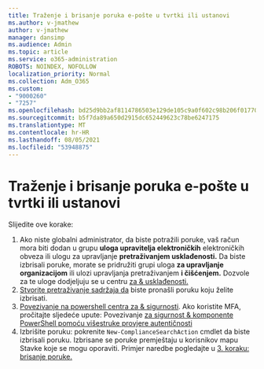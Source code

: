 ```yaml
---
title: Traženje i brisanje poruka e-pošte u tvrtki ili ustanovi
ms.author: v-jmathew
author: v-jmathew
manager: dansimp
ms.audience: Admin
ms.topic: article
ms.service: o365-administration
ROBOTS: NOINDEX, NOFOLLOW
localization_priority: Normal
ms.collection: Adm_O365
ms.custom:
- "9000260"
- "7257"
ms.openlocfilehash: bd25d9bb2af8114786503e129de105c9a0f602c98b206f01770605d1957e3a1b
ms.sourcegitcommit: b5f7da89a650d2915dc652449623c78be6247175
ms.translationtype: MT
ms.contentlocale: hr-HR
ms.lasthandoff: 08/05/2021
ms.locfileid: "53948875"
---
```

# <a name="search-for-and-delete-email-messages-in-your-organization"></a>Traženje i brisanje poruka e-pošte u tvrtki ili ustanovi

Slijedite ove korake:

1. Ako niste globalni administrator, da biste potražili poruke, vaš račun mora biti dodan u grupu **uloga upravitelja elektroničkih** elektroničkih obveza ili ulogu za upravljanje **pretraživanjem usklađenosti.** Da biste izbrisali poruke, morate se pridružiti grupi uloga **za upravljanje organizacijom** ili ulozi upravljanja pretraživanjem **i čišćenjem.** Dozvole za te uloge dodjeljuju se u centru [za & usklađenosti.](https://protection.office.com)
2. [Stvorite pretraživanje sadržaja da](https://docs.microsoft.com/office365/securitycompliance/content-search) biste pronašli poruku koju želite izbrisati.
3. [Povezivanje na powershell centra za & sigurnosti](https://docs.microsoft.com/powershell/exchange/office-365-scc/connect-to-scc-powershell/connect-to-scc-powershell). Ako koristite MFA, pročitajte sljedeće upute: Povezivanje [za sigurnost & komponente PowerShell pomoću višestruke provjere autentičnosti](https://docs.microsoft.com/powershell/exchange/office-365-scc/connect-to-scc-powershell/mfa-connect-to-scc-powershell)
4. Izbrišite poruku: pokrenite `New-ComplianceSearchAction` cmdlet da biste izbrisali poruku. Izbrisane se poruke premještaju u korisnikov mapu Stavke koje se mogu oporaviti. Primjer naredbe pogledajte u [3. koraku: brisanje poruke.](https://docs.microsoft.com/office365/securitycompliance/search-for-and-delete-messages-in-your-organization)
